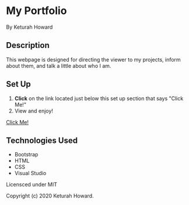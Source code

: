 # My Portfolio
By Keturah Howard

## Description
This webpage is designed for directing the viewer to my projects, inform about them, and talk a little about who I am. 

## Set Up 
1. __Click__ on the link located just below this set up section that says "Click Me!"
2. View and enjoy!

[Click Me!](https://keturahdev.github.io/W1-Friday-Project/)

## Technologies Used
* Bootstrap
* HTML
* CSS
* Visual Studio 

Licensced under MIT

Copyright (c) 2020 Keturah Howard.
